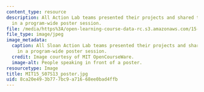 ```yaml
---
content_type: resource
description: All Action Lab teams presented their projects and shared their experiences
  in a program-wide poster session.
file: /media/https%3A/open-learning-course-data-rc.s3.amazonaws.com/15-s07-globalhealth-lab-spring-2013/8ca20e493b777bc9a71668ee0bad4ffb_MIT15_S07S13_poster.jpg
file_type: image/jpeg
image_metadata:
  caption: All Sloan Action Lab teams presented their projects and shared their experiences
    in a program-wide poster session.
  credit: Image courtesy of MIT OpenCourseWare.
  image-alt: People speaking in front of a poster.
resourcetype: Image
title: MIT15_S07S13_poster.jpg
uid: 8ca20e49-3b77-7bc9-a716-68ee0bad4ffb
---
```

